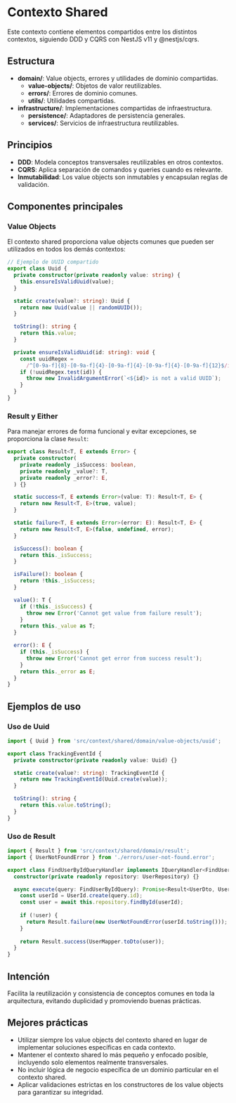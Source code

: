 # Contexto Shared

Este contexto contiene elementos compartidos entre los distintos contextos, siguiendo DDD y CQRS con NestJS v11 y @nestjs/cqrs.

## Estructura

- **domain/**: Value objects, errores y utilidades de dominio compartidas.
  - **value-objects/**: Objetos de valor reutilizables.
  - **errors/**: Errores de dominio comunes.
  - **utils/**: Utilidades compartidas.
- **infrastructure/**: Implementaciones compartidas de infraestructura.
  - **persistence/**: Adaptadores de persistencia generales.
  - **services/**: Servicios de infraestructura reutilizables.

## Principios

- **DDD**: Modela conceptos transversales reutilizables en otros contextos.
- **CQRS**: Aplica separación de comandos y queries cuando es relevante.
- **Inmutabilidad**: Los value objects son inmutables y encapsulan reglas de validación.

## Componentes principales

### Value Objects

El contexto shared proporciona value objects comunes que pueden ser utilizados en todos los demás contextos:

```typescript
// Ejemplo de UUID compartido
export class Uuid {
  private constructor(private readonly value: string) {
    this.ensureIsValidUuid(value);
  }

  static create(value?: string): Uuid {
    return new Uuid(value || randomUUID());
  }

  toString(): string {
    return this.value;
  }

  private ensureIsValidUuid(id: string): void {
    const uuidRegex =
      /^[0-9a-f]{8}-[0-9a-f]{4}-[0-9a-f]{4}-[0-9a-f]{4}-[0-9a-f]{12}$/i;
    if (!uuidRegex.test(id)) {
      throw new InvalidArgumentError(`<${id}> is not a valid UUID`);
    }
  }
}
```

### Result y Either

Para manejar errores de forma funcional y evitar excepciones, se proporciona la clase `Result`:

```typescript
export class Result<T, E extends Error> {
  private constructor(
    private readonly _isSuccess: boolean,
    private readonly _value?: T,
    private readonly _error?: E,
  ) {}

  static success<T, E extends Error>(value: T): Result<T, E> {
    return new Result<T, E>(true, value);
  }

  static failure<T, E extends Error>(error: E): Result<T, E> {
    return new Result<T, E>(false, undefined, error);
  }

  isSuccess(): boolean {
    return this._isSuccess;
  }

  isFailure(): boolean {
    return !this._isSuccess;
  }

  value(): T {
    if (!this._isSuccess) {
      throw new Error('Cannot get value from failure result');
    }
    return this._value as T;
  }

  error(): E {
    if (this._isSuccess) {
      throw new Error('Cannot get error from success result');
    }
    return this._error as E;
  }
}
```

## Ejemplos de uso

### Uso de Uuid

```typescript
import { Uuid } from 'src/context/shared/domain/value-objects/uuid';

export class TrackingEventId {
  private constructor(private readonly value: Uuid) {}

  static create(value?: string): TrackingEventId {
    return new TrackingEventId(Uuid.create(value));
  }

  toString(): string {
    return this.value.toString();
  }
}
```

### Uso de Result

```typescript
import { Result } from 'src/context/shared/domain/result';
import { UserNotFoundError } from './errors/user-not-found.error';

export class FindUserByIdQueryHandler implements IQueryHandler<FindUserByIdQuery> {
  constructor(private readonly repository: UserRepository) {}

  async execute(query: FindUserByIdQuery): Promise<Result<UserDto, UserNotFoundError>> {
    const userId = UserId.create(query.id);
    const user = await this.repository.findById(userId);
    
    if (!user) {
      return Result.failure(new UserNotFoundError(userId.toString()));
    }
    
    return Result.success(UserMapper.toDto(user));
  }
}
```

## Intención

Facilita la reutilización y consistencia de conceptos comunes en toda la arquitectura, evitando duplicidad y promoviendo buenas prácticas.

## Mejores prácticas

- Utilizar siempre los value objects del contexto shared en lugar de implementar soluciones específicas en cada contexto.
- Mantener el contexto shared lo más pequeño y enfocado posible, incluyendo solo elementos realmente transversales.
- No incluir lógica de negocio específica de un dominio particular en el contexto shared.
- Aplicar validaciones estrictas en los constructores de los value objects para garantizar su integridad.
